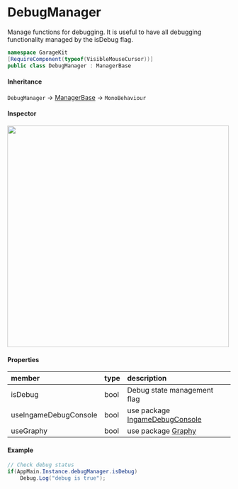 # DebugManager

Manage functions for debugging. It is useful to have all debugging functionality managed by the isDebug flag.

```csharp
namespace GarageKit
[RequireComponent(typeof(VisibleMouseCursor))]
public class DebugManager : ManagerBase
```

#### Inheritance

`DebugManager` -> [ManagerBase](../Utils/Manager/Base/ManagerBase.md) -> `MonoBehaviour`

#### Inspector

<img src="~/image/script_reference/debugmanager_inspector.png" width="500px"/>

#### Properties

|member|type|description|
|:--|:--|:--|
|isDebug|bool|Debug state management flag|
|useIngameDebugConsole|bool|use package [IngameDebugConsole](https://openupm.com/packages/com.yasirkula.ingamedebugconsole/)|
|useGraphy|bool|use package [Graphy](https://openupm.com/packages/com.tayx.graphy/)|

#### Example

```csharp
// Check debug status
if(AppMain.Instance.debugManager.isDebug)
    Debug.Log("debug is true");
```
